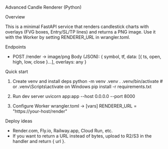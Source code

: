 Advanced Candle Renderer (Python)

Overview

This is a minimal FastAPI service that renders candlestick charts with overlays (FVG boxes, Entry/SL/TP lines) and returns a PNG image. Use it with the Worker by setting RENDERER_URL in wrangler.toml.

Endpoints

- POST /render → image/png
  Body (JSON): { symbol, tf, data: [{ ts, open, high, low, close }...], overlays: any }

Quick start

1) Create venv and install deps
   python -m venv .venv
   . .venv/bin/activate  # or .venv\Scripts\activate on Windows
   pip install -r requirements.txt

2) Run dev server
   uvicorn app:app --host 0.0.0.0 --port 8000

3) Configure Worker
   wrangler.toml → [vars] RENDERER_URL = "https://your-host/render"

Deploy ideas

- Render.com, Fly.io, Railway.app, Cloud Run, etc.
- If you want to return a URL instead of bytes, upload to R2/S3 in the handler and return { url }.

